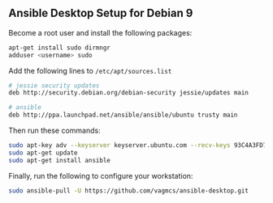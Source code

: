 ## Ansible Desktop Setup for Debian 9

Become a root user and install the following packages:

```bash
apt-get install sudo dirmngr
adduser <username> sudo
```

Add the following lines to `/etc/apt/sources.list`

```bash
# jessie security updates
deb http://security.debian.org/debian-security jessie/updates main

# ansible
deb http://ppa.launchpad.net/ansible/ansible/ubuntu trusty main
```

Then run these commands:

```bash
sudo apt-key adv --keyserver keyserver.ubuntu.com --recv-keys 93C4A3FD7BB9C367
sudo apt-get update
sudo apt-get install ansible
```

Finally, run the following to configure your workstation:

```bash
sudo ansible-pull -U https://github.com/vagmcs/ansible-desktop.git
```

